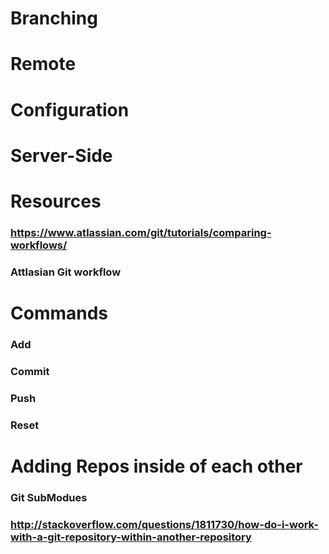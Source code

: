 # Branching
# Remote
# Configuration
# Server-Side
# Resources
### https://www.atlassian.com/git/tutorials/comparing-workflows/
### Attlasian Git workflow
# Commands
### Add
### Commit
### Push
### Reset
# Adding Repos inside of each other
### Git SubModues
### http://stackoverflow.com/questions/1811730/how-do-i-work-with-a-git-repository-within-another-repository
